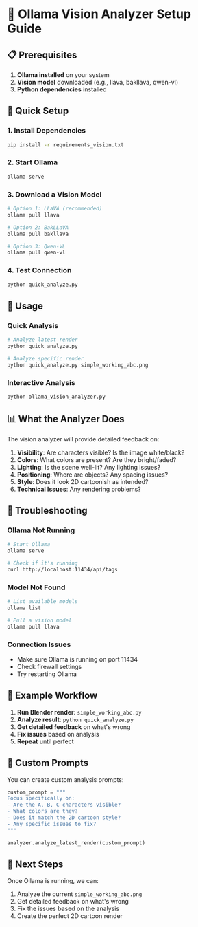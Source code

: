 # 🤖 Ollama Vision Analyzer Setup Guide

## 📋 Prerequisites

1. **Ollama installed** on your system
2. **Vision model** downloaded (e.g., llava, bakllava, qwen-vl)
3. **Python dependencies** installed

## 🚀 Quick Setup

### 1. Install Dependencies
```bash
pip install -r requirements_vision.txt
```

### 2. Start Ollama
```bash
ollama serve
```

### 3. Download a Vision Model
```bash
# Option 1: LLaVA (recommended)
ollama pull llava

# Option 2: BakLLaVA
ollama pull bakllava

# Option 3: Qwen-VL
ollama pull qwen-vl
```

### 4. Test Connection
```bash
python quick_analyze.py
```

## 🎯 Usage

### Quick Analysis
```bash
# Analyze latest render
python quick_analyze.py

# Analyze specific render
python quick_analyze.py simple_working_abc.png
```

### Interactive Analysis
```bash
python ollama_vision_analyzer.py
```

## 📊 What the Analyzer Does

The vision analyzer will provide detailed feedback on:

1. **Visibility**: Are characters visible? Is the image white/black?
2. **Colors**: What colors are present? Are they bright/faded?
3. **Lighting**: Is the scene well-lit? Any lighting issues?
4. **Positioning**: Where are objects? Any spacing issues?
5. **Style**: Does it look 2D cartoonish as intended?
6. **Technical Issues**: Any rendering problems?

## 🔧 Troubleshooting

### Ollama Not Running
```bash
# Start Ollama
ollama serve

# Check if it's running
curl http://localhost:11434/api/tags
```

### Model Not Found
```bash
# List available models
ollama list

# Pull a vision model
ollama pull llava
```

### Connection Issues
- Make sure Ollama is running on port 11434
- Check firewall settings
- Try restarting Ollama

## 🎨 Example Workflow

1. **Run Blender render**: `simple_working_abc.py`
2. **Analyze result**: `python quick_analyze.py`
3. **Get detailed feedback** on what's wrong
4. **Fix issues** based on analysis
5. **Repeat** until perfect

## 📝 Custom Prompts

You can create custom analysis prompts:

```python
custom_prompt = """
Focus specifically on:
- Are the A, B, C characters visible?
- What colors are they?
- Does it match the 2D cartoon style?
- Any specific issues to fix?
"""

analyzer.analyze_latest_render(custom_prompt)
```

## 🚀 Next Steps

Once Ollama is running, we can:
1. Analyze the current `simple_working_abc.png`
2. Get detailed feedback on what's wrong
3. Fix the issues based on the analysis
4. Create the perfect 2D cartoon render
